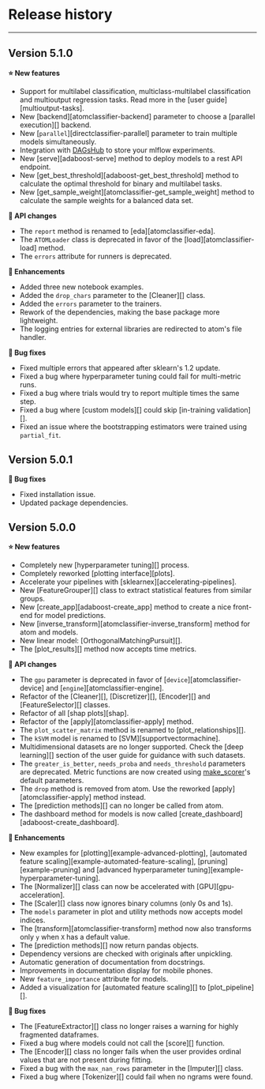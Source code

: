# Release history
-----------------

<a name="v510"></a>
## Version 5.1.0

**:star: New features**

* Support for multilabel classification, multiclass-multilabel classification
  and multioutput regression tasks. Read more in the [user guide][multioutput-tasks].
* New [backend][atomclassifier-backend] parameter to choose a [parallel execution][]
  backend.
* New [`parallel`][directclassifier-parallel] parameter to train multiple models
  simultaneously.
* Integration with [DAGsHub](https://www.dagshub.com) to store your mlflow experiments.
* New [serve][adaboost-serve] method to deploy models to a rest API endpoint.
* New [get_best_threshold][adaboost-get_best_threshold] method to calculate the
  optimal threshold for binary and multilabel tasks.
* New [get_sample_weight][atomclassifier-get_sample_weight] method to calculate
  the sample weights for a balanced data set.

**:pencil: API changes**

* The `report` method is renamed to [eda][atomclassifier-eda].
* The `ATOMLoader` class is deprecated in favor of the [load][atomclassifier-load] method.
* The `errors` attribute for runners is deprecated.

**:rocket: Enhancements**

* Added three new notebook examples.
* Added the `drop_chars` parameter to the [Cleaner][] class.
* Added the `errors` parameter to the trainers.
* Rework of the dependencies, making the base package more lightweight.
* The logging entries for external libraries are redirected to atom's
  file handler.

**:bug: Bug fixes**

* Fixed multiple errors that appeared after sklearn's 1.2 update.
* Fixed a bug where hyperparameter tuning could fail for multi-metric runs.
* Fixed a bug where trials would try to report multiple times the same step.
* Fixed a bug where [custom models][] could skip [in-training validation][].
* Fixed an issue where the bootstrapping estimators were trained using
  `partial_fit`.


<a name="v501"></a>
## Version 5.0.1

**:bug: Bug fixes**

* Fixed installation issue.
* Updated package dependencies.


<a name="v500"></a>
## Version 5.0.0

**:star: New features**

* Completely new [hyperparameter tuning][] process.
* Completely reworked [plotting interface][plots].
* Accelerate your pipelines with [sklearnex][accelerating-pipelines].
* New [FeatureGrouper][] class to extract statistical features from
  similar groups.
* New [create_app][adaboost-create_app] method to create a nice front-end
  for model predictions.
* New [inverse_transform][atomclassifier-inverse_transform] method for
  atom and models.
* New linear model: [OrthogonalMatchingPursuit][].
* The [plot_results][] method now accepts time metrics.

**:pencil: API changes**

* The `gpu` parameter is deprecated in favor of [`device`][atomclassifier-device]
  and [`engine`][atomclassifier-engine].
* Refactor of the [Cleaner][], [Discretizer][], [Encoder][] and [FeatureSelector][]
  classes.
* Refactor of all [shap plots][shap].
* Refactor of the [apply][atomclassifier-apply] method.
* The `plot_scatter_matrix` method is renamed to [plot_relationships][].
* The `kSVM` model is renamed to [SVM][supportvectormachine].
* Multidimensional datasets are no longer supported. Check the [deep learning][]
  section of the user guide for guidance with such datasets.
* The `greater_is_better`, `needs_proba` and `needs_threshold` parameters are
  deprecated. Metric functions are now created using [make_scorer](https://scikit-learn.org/stable/modules/generated/sklearn.metrics.make_scorer.html)'s
  default parameters.
* The `drop` method is removed from atom. Use the reworked [apply][atomclassifier-apply]
  method instead.
* The [prediction methods][] can no longer be called from atom.
* The dashboard method for models is now called [create_dashboard][adaboost-create_dashboard].

**:rocket: Enhancements**

* New examples for [plotting][example-advanced-plotting], [automated feature scaling][example-automated-feature-scaling],
  [pruning][example-pruning] and [advanced hyperparameter tuning][example-hyperparameter-tuning].
* The [Normalizer][] class can now be accelerated with [GPU][gpu-acceleration].
* The [Scaler][] class now ignores binary columns (only 0s and 1s).
* The `models` parameter in plot and utility methods now accepts model indices.
* The [transform][atomclassifier-transform] method now also transforms
  only `y` when `X` has a default value.
* The [prediction methods][] now return pandas objects.
* Dependency versions are checked with originals after unpickling.
* Automatic generation of documentation from docstrings.
* Improvements in documentation display for mobile phones.
* New `feature_importance` attribute for models.
* Added a visualization for [automated feature scaling][] to [plot_pipeline][].

**:bug: Bug fixes**

* The [FeatureExtractor][] class no longer raises a warning for highly
  fragmented dataframes.
* Fixed a bug where models could not call the [score][] function.
* The [Encoder][] class no longer fails when the user provides ordinal
  values that are not present during fitting.
* Fixed a bug with the `max_nan_rows` parameter in the [Imputer][] class.
* Fixed a bug where [Tokenizer][] could fail when no ngrams were found.
